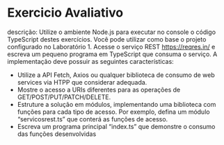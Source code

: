 # Exercicio Avaliativo
descrição:
Utilize o ambiente Node.js para executar no console o código TypeScript destes exercícios. Você pode utilizar como base o projeto configurado no Laboratório 1. 
Acesse o serviço REST https://reqres.in/ e escreva um pequeno programa em TypeScript que consuma o serviço. A implementação deve possuir as seguintes características:
   * Utilize a API Fetch, Axios ou qualquer biblioteca de consumo de web services via HTPP que considerar adequada.
   * Mostre o acesso a URIs diferentes para as operações de GET/POST/PUT/PATCH/DELETE.
   * Estruture a solução em módulos, implementando uma biblioteca com funções para cada tipo de acesso. Por exemplo, defina um módulo “servicosrest.ts” que conterá as funções de acesso.
   * Escreva um programa principal “index.ts” que demonstre o consumo das funções desenvolvidas
